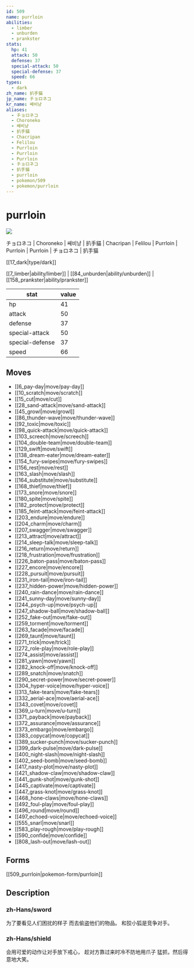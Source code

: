 ```yaml
---
id: 509
name: purrloin
abilities:
  - limber
  - unburden
  - prankster
stats:
  hp: 41
  attack: 50
  defense: 37
  special-attack: 50
  special-defense: 37
  speed: 66
types:
  - dark
zh_name: 扒手猫
jp_name: チョロネコ
kr_name: 쌔비냥
aliases:
  - チョロネコ
  - Choroneko
  - 쌔비냥
  - 扒手貓
  - Chacripan
  - Felilou
  - Purrloin
  - Purrloin
  - Purrloin
  - チョロネコ
  - 扒手猫
  - purrloin
  - pokemon/509
  - pokemon/purrloin
---
```

# purrloin

![](https://raw.githubusercontent.com/PokeAPI/sprites/master/sprites/pokemon/509.png)

チョロネコ | Choroneko | 쌔비냥 | 扒手貓 | Chacripan | Felilou | Purrloin | Purrloin | Purrloin | チョロネコ | 扒手猫

[[17_dark|type/dark]]

[[7_limber|ability/limber]] | [[84_unburden|ability/unburden]] | [[158_prankster|ability/prankster]]

|stat|value|
|---|---|
|hp|41|
|attack|50|
|defense|37|
|special-attack|50|
|special-defense|37|
|speed|66|


## Moves

- [[6_pay-day|move/pay-day]]
- [[10_scratch|move/scratch]]
- [[15_cut|move/cut]]
- [[28_sand-attack|move/sand-attack]]
- [[45_growl|move/growl]]
- [[86_thunder-wave|move/thunder-wave]]
- [[92_toxic|move/toxic]]
- [[98_quick-attack|move/quick-attack]]
- [[103_screech|move/screech]]
- [[104_double-team|move/double-team]]
- [[129_swift|move/swift]]
- [[138_dream-eater|move/dream-eater]]
- [[154_fury-swipes|move/fury-swipes]]
- [[156_rest|move/rest]]
- [[163_slash|move/slash]]
- [[164_substitute|move/substitute]]
- [[168_thief|move/thief]]
- [[173_snore|move/snore]]
- [[180_spite|move/spite]]
- [[182_protect|move/protect]]
- [[185_feint-attack|move/feint-attack]]
- [[203_endure|move/endure]]
- [[204_charm|move/charm]]
- [[207_swagger|move/swagger]]
- [[213_attract|move/attract]]
- [[214_sleep-talk|move/sleep-talk]]
- [[216_return|move/return]]
- [[218_frustration|move/frustration]]
- [[226_baton-pass|move/baton-pass]]
- [[227_encore|move/encore]]
- [[228_pursuit|move/pursuit]]
- [[231_iron-tail|move/iron-tail]]
- [[237_hidden-power|move/hidden-power]]
- [[240_rain-dance|move/rain-dance]]
- [[241_sunny-day|move/sunny-day]]
- [[244_psych-up|move/psych-up]]
- [[247_shadow-ball|move/shadow-ball]]
- [[252_fake-out|move/fake-out]]
- [[259_torment|move/torment]]
- [[263_facade|move/facade]]
- [[269_taunt|move/taunt]]
- [[271_trick|move/trick]]
- [[272_role-play|move/role-play]]
- [[274_assist|move/assist]]
- [[281_yawn|move/yawn]]
- [[282_knock-off|move/knock-off]]
- [[289_snatch|move/snatch]]
- [[290_secret-power|move/secret-power]]
- [[304_hyper-voice|move/hyper-voice]]
- [[313_fake-tears|move/fake-tears]]
- [[332_aerial-ace|move/aerial-ace]]
- [[343_covet|move/covet]]
- [[369_u-turn|move/u-turn]]
- [[371_payback|move/payback]]
- [[372_assurance|move/assurance]]
- [[373_embargo|move/embargo]]
- [[383_copycat|move/copycat]]
- [[389_sucker-punch|move/sucker-punch]]
- [[399_dark-pulse|move/dark-pulse]]
- [[400_night-slash|move/night-slash]]
- [[402_seed-bomb|move/seed-bomb]]
- [[417_nasty-plot|move/nasty-plot]]
- [[421_shadow-claw|move/shadow-claw]]
- [[441_gunk-shot|move/gunk-shot]]
- [[445_captivate|move/captivate]]
- [[447_grass-knot|move/grass-knot]]
- [[468_hone-claws|move/hone-claws]]
- [[492_foul-play|move/foul-play]]
- [[496_round|move/round]]
- [[497_echoed-voice|move/echoed-voice]]
- [[555_snarl|move/snarl]]
- [[583_play-rough|move/play-rough]]
- [[590_confide|move/confide]]
- [[808_lash-out|move/lash-out]]

## Forms



[[509_purrloin|pokemon-form/purrloin]]

## Description

### zh-Hans/sword

为了要看见人们困扰的样子
而去偷盗他们的物品。
和狡小狐是竞争对手。

### zh-Hans/shield

会用可爱的动作让对手放下戒心，
趁对方靠过来时冷不防地用爪子
猛抓，然后得意地大笑。


